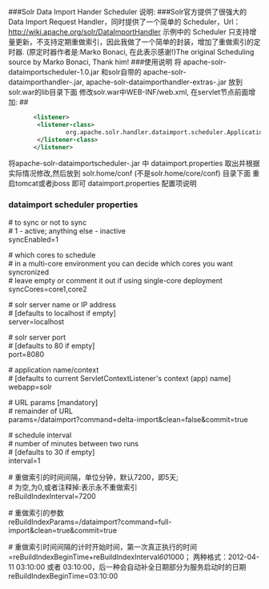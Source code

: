 ###Solr Data Import Hander Scheduler 说明:
###Solr官方提供了很强大的Data Import Request Handler，同时提供了一个简单的 Scheduler，Url：http://wiki.apache.org/solr/DataImportHandler
示例中的 Scheduler 只支持增量更新，不支持定期重做索引，因此我做了一个简单的封装，增加了重做索引的定时器.
(原定时器作者是:Marko Bonaci, 在此表示感谢!)The original Scheduling source by Marko Bonaci, Thank him!
###使用说明
将 apache-solr-dataimportscheduler-1.0.jar 和solr自带的 apache-solr-dataimporthandler-.jar, apache-solr-dataimporthandler-extras-.jar 放到solr.war的lib目录下面
修改solr.war中WEB-INF/web.xml, 在servlet节点前面增加:
##<a name="code"/>
```xml
       <listener>  
        <listener-class>
                org.apache.solr.handler.dataimport.scheduler.ApplicationListener
        </listener-class>
       </listener>
```       
将apache-solr-dataimportscheduler-.jar 中 dataimport.properties 取出并根据实际情况修改,然后放到 solr.home/conf (不是solr.home/core/conf) 目录下面
重启tomcat或者jboss 即可
dataimport.properties 配置项说明

### dataimport scheduler properties   

\#  to sync or not to sync  
\#  1 - active; anything else - inactive  
syncEnabled=1

\#  which cores to schedule  
\#  in a multi-core environment you can decide which cores you want syncronized  
\#  leave empty or comment it out if using single-core deployment  
syncCores=core1,core2

\#  solr server name or IP address  
\#  [defaults to localhost if empty]  
server=localhost

\#  solr server port  
\#  [defaults to 80 if empty]  
port=8080

\#  application name/context  
\#  [defaults to current ServletContextListener's context (app) name]  
webapp=solr

\#  URL params [mandatory]  
\#  remainder of URL  
params=/dataimport?command=delta-import&clean=false&commit=true

\#  schedule interval  
\#  number of minutes between two runs  
\#  [defaults to 30 if empty]  
interval=1

\#  重做索引的时间间隔，单位分钟，默认7200，即5天;  
\#  为空,为0,或者注释掉:表示永不重做索引  
reBuildIndexInterval=7200

\#  重做索引的参数  
reBuildIndexParams=/dataimport?command=full-import&clean=true&commit=true

\#  重做索引时间间隔的计时开始时间，第一次真正执行的时间=reBuildIndexBeginTime+reBuildIndexInterval*60*1000； 
  两种格式：2012-04-11 03:10:00 或者  03:10:00，后一种会自动补全日期部分为服务启动时的日期
reBuildIndexBeginTime=03:10:00
